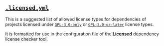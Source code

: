 ## [`.licensed.yml`](.licensed.yml)

This is a suggested list of allowed license types for dependencies of projects licensed under [`GPL-3.0-only`](https://spdx.org/licenses/GPL-3.0-only.html) or [`GPL-3.0-or-later`](https://spdx.org/licenses/GPL-3.0-or-later.html) license types.

It is formatted for use in the configuration file of the [**Licensed**](https://github.com/github/licensed) dependency license checker tool.
